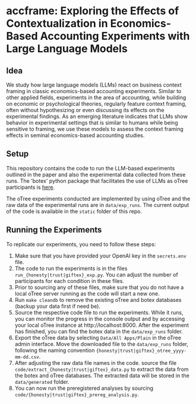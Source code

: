 # accframe: Exploring the Effects of Contextualization in Economics-Based Accounting Experiments with Large Language Models

## Idea

We study how large language models (LLMs) react on business context framing in classic economics-based accounting experiments. Similar to other applied fields, experiments in the area of accounting, while building on economic or psychological theories, regularly feature context framing, often without hypothesizing or even discussing its effects on the experimental findings. As an emerging literature indicates that LLMs show behavior in experimental settings that is similar to humans while being sensitive to framing, we use these models to assess the context framing effects in seminal economics-based accounting studies. 


## Setup

This repository contains the code to run the LLM-based experiments outlined in the paper and also the experimental data collected from these runs. The 'botex' python package that facilitates the use of LLMs as oTree participants is [here](https://github.com/joachim-gassen/botex). 

The oTree experiments conducted are implemented by using oTree and the raw data of the experimental runs are in `data/exp_runs`. The current output of the code is available in the `static` folder of this repo.


## Running the Experiments

To replicate our experiments, you need to follow these steps:

1. Make sure that you have provided your OpenAI key in the `secrets.env` file.
2. The code to run the experiments is in the files `run_{honesty|trust|giftex}_exp.py`. You can adjust the number of participants for each condition in these files.
3. Prior to sourcing any of these files, make sure that you do not have a local oTree server running as the code will start a new one.
4. Run `make cleandb` to remove the existing oTree and botex databases (backup your data first if need be).
5. Source the respective code file to run the experiments. While it runs, you can monitor the progress in the console output and by accessing your local oTree instance at http://localhost:8000. After the experiment has finished, you can find the botex data in the `data/exp_runs` folder.
7. Export the oTree data by selecting `Data/All Apps/Plain` in the oTree admin interface. Move the downloaded file to the `data/exp_runs` folder, following the naming convention `{honesty|trust|giftex}_otree_yyyy-mm-dd.csv`.
8. After adjusting the raw data file names in the code. source the file `code/extract_{honesty|trust|giftex}_data.py` to extract the data from the botex and oTree databases. The extracted data will be stored in the `data/generated` folder.
9. You can now run the preregistered analyses by sourcing `code/{honesty|trust|giftex}_prereg_analysis.py`.  
